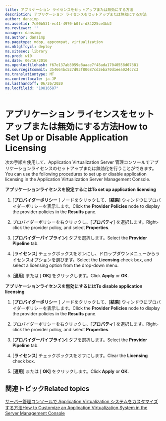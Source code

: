 ```yaml
---
title: アプリケーション ライセンスをセットアップまたは無効にする方法
description: アプリケーション ライセンスをセットアップまたは無効にする方法
author: dansimp
ms.assetid: 7c00b531-ec41-4970-b0fc-d84225ce3bb2
ms.reviewer: ''
manager: dansimp
ms.author: dansimp
ms.pagetype: mdop, appcompat, virtualization
ms.mktglfcycl: deploy
ms.sitesec: library
ms.prod: w10
ms.date: 06/16/2016
ms.openlocfilehash: f67e137ab3059e8aaae7f48ada17040558d07381
ms.sourcegitcommit: 354664bc527d93f80687cd2eba70d1eea024c7c3
ms.translationtype: MT
ms.contentlocale: ja-JP
ms.lasthandoff: 06/26/2020
ms.locfileid: "10816587"
---
```

# <span data-ttu-id="9e46d-103">アプリケーション ライセンスをセットアップまたは無効にする方法</span><span class="sxs-lookup"><span data-stu-id="9e46d-103">How to Set Up or Disable Application Licensing</span></span>


<span data-ttu-id="9e46d-104">次の手順を使用して、Application Virtualization Server 管理コンソールでアプリケーションライセンスのセットアップまたは無効化を行うことができます。</span><span class="sxs-lookup"><span data-stu-id="9e46d-104">You can use the following procedures to set up or disable application licensing in the Application Virtualization Server Management Console.</span></span>

**<span data-ttu-id="9e46d-105">アプリケーションライセンスを設定するには</span><span class="sxs-lookup"><span data-stu-id="9e46d-105">To set up application licensing</span></span>**

1.  <span data-ttu-id="9e46d-106">[**プロバイダーポリシー** ] ノードをクリックして、[**結果**] ウィンドウにプロバイダーポリシーを表示します。</span><span class="sxs-lookup"><span data-stu-id="9e46d-106">Click the **Provider Policies** node to display the provider policies in the **Results** pane.</span></span>

2.  <span data-ttu-id="9e46d-107">プロバイダーポリシーを右クリックし、[**プロパティ**] を選択します。</span><span class="sxs-lookup"><span data-stu-id="9e46d-107">Right-click the provider policy, and select **Properties**.</span></span>

3.  <span data-ttu-id="9e46d-108">[**プロバイダーパイプライン**] タブを選択します。</span><span class="sxs-lookup"><span data-stu-id="9e46d-108">Select the **Provider Pipeline** tab.</span></span>

4.  <span data-ttu-id="9e46d-109">[**ライセンス**] チェックボックスをオンにし、ドロップダウンメニューからライセンスオプションを選びます。</span><span class="sxs-lookup"><span data-stu-id="9e46d-109">Select the **Licensing** check box, and select a licensing option from the drop-down menu.</span></span>

5.  <span data-ttu-id="9e46d-110">[**適用**] または [ **OK]** をクリックします。</span><span class="sxs-lookup"><span data-stu-id="9e46d-110">Click **Apply** or **OK**.</span></span>

**<span data-ttu-id="9e46d-111">アプリケーションライセンスを無効にするには</span><span class="sxs-lookup"><span data-stu-id="9e46d-111">To disable application licensing</span></span>**

1.  <span data-ttu-id="9e46d-112">[**プロバイダーポリシー** ] ノードをクリックして、[**結果**] ウィンドウにプロバイダーポリシーを表示します。</span><span class="sxs-lookup"><span data-stu-id="9e46d-112">Click the **Provider Policies** node to display the provider policies in the **Results** pane.</span></span>

2.  <span data-ttu-id="9e46d-113">プロバイダーポリシーを右クリックし、[**プロパティ**] を選択します。</span><span class="sxs-lookup"><span data-stu-id="9e46d-113">Right-click the provider policy, and select **Properties**.</span></span>

3.  <span data-ttu-id="9e46d-114">[**プロバイダーパイプライン**] タブを選択します。</span><span class="sxs-lookup"><span data-stu-id="9e46d-114">Select the **Provider Pipeline** tab.</span></span>

4.  <span data-ttu-id="9e46d-115">[**ライセンス**] チェックボックスをオフにします。</span><span class="sxs-lookup"><span data-stu-id="9e46d-115">Clear the **Licensing** check box.</span></span>

5.  <span data-ttu-id="9e46d-116">[**適用**] または [ **OK]** をクリックします。</span><span class="sxs-lookup"><span data-stu-id="9e46d-116">Click **Apply** or **OK**.</span></span>

## <span data-ttu-id="9e46d-117">関連トピック</span><span class="sxs-lookup"><span data-stu-id="9e46d-117">Related topics</span></span>


[<span data-ttu-id="9e46d-118">サーバー管理コンソールで Application Virtualization システムをカスタマイズする方法</span><span class="sxs-lookup"><span data-stu-id="9e46d-118">How to Customize an Application Virtualization System in the Server Management Console</span></span>](how-to-customize-an-application-virtualization-system-in-the-server-management-console.md)

 

 





